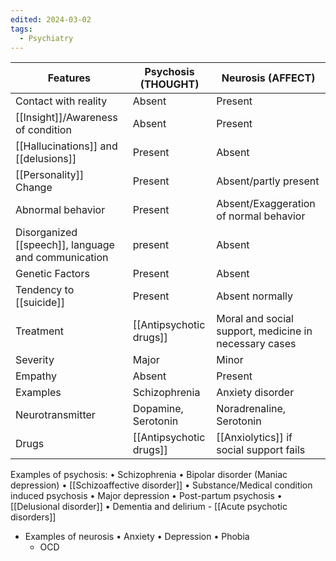 ```yaml
---
edited: 2024-03-02
tags:
  - Psychiatry
---
```


| Features                                            | Psychosis (THOUGHT)     | Neurosis (AFFECT)                                     |
| --------------------------------------------------- | ----------------------- | ----------------------------------------------------- |
| Contact with reality                                | Absent                  | Present                                               |
| [[Insight]]/Awareness of condition                  | Absent                  | Present                                               |
| [[Hallucinations]] and [[delusions]]                | Present                 | Absent                                                |
| [[Personality]] Change                              | Present                 | Absent/partly present                                 |
| Abnormal behavior                                   | Present                 | Absent/Exaggeration of normal behavior                |
| Disorganized [[speech]], language and communication | present                 | Absent                                                |
| Genetic Factors                                     | Present                 | Absent                                                |
| Tendency to [[suicide]]                             | Present                 | Absent normally                                       |
| Treatment                                           | [[Antipsychotic drugs]] | Moral and social support, medicine in necessary cases |
| Severity                                            | Major                   | Minor                                                 |
| Empathy                                             | Absent                  | Present                                               |
| Examples                                            | Schizophrenia           | Anxiety disorder                                      |
| Neurotransmitter                                    | Dopamine, Serotonin     | Noradrenaline, Serotonin                              |
| Drugs                                               | [[Antipsychotic drugs]] | [[Anxiolytics]] if social support fails               |

Examples of psychosis:
	• Schizophrenia
	• Bipolar disorder (Maniac depression)
	• [[Schizoaffective disorder]]
	• Substance/Medical condition induced psychosis
	• Major depression
	• Post-partum psychosis
	• [[Delusional disorder]]
	• Dementia and delirium
	- [[Acute psychotic disorders]]

- Examples of neurosis
	• Anxiety
	• Depression
	• Phobia
	- OCD
